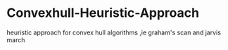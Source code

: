 # Convexhull-Heuristic-Approach
heuristic approach for  convex hull algorithms ,ie graham's  scan and jarvis march
